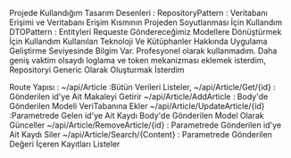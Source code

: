 Projede Kullandığım Tasarım Desenleri : 
RepositoryPattern : Veritabanı Erişimi ve Veritabanı Erişim Kısmının Projeden Soyutlanması İçin Kullandım
DTOPattern : Entityleri Requeste Göndereceğimiz Modellere Dönüştürmek İçin Kullandım 
Kullanılan Teknoloji Ve Kütüphanler Hakkında Uygulama Geliştirme Seviyesinde Bilgim Var. Profesyonel olarak kullanmadım.
Daha geniş vaktim olsaydı loglama ve token mekanizması eklemek isterdim, Repositoryi Generic Olarak Oluşturmak İsterdim 

Route Yapısı : 
~/api/Article :Bütün Verileri Listeler,
~/api/Article/Get/{id} : Gönderilen id'ye Ait Makaleyi Getirir
~/api/Article/AddArticle : Body'de Gönderilen Modeli VeriTabanına Ekler
~/api/Article/UpdateArticle/{id}  :Parametrede Gelen id'ye Ait Kaydı Body'de Gönderilen Model Olarak Günceller
~/api/Article/RemoveArticle/{id} : Parametrede Gönderilen id'ye Ait Kaydı Siler
~/api/Article/Search/{Content} : Parametrede Gönderilen Değeri İçeren Kayıtları Listeler
